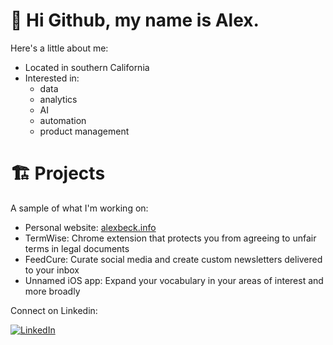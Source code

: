 # 👋 Hi Github, my name is Alex. 
Here's a little about me:
* Located in southern California
* Interested in:
  * data
  * analytics
  * AI
  * automation
  * product management
 

# 🏗️ Projects
A sample of what I'm working on:
* Personal website: [alexbeck.info](http://www.alexbeck.info)
* TermWise: Chrome extension that protects you from agreeing to unfair terms in legal documents
* FeedCure: Curate social media and create custom newsletters delivered to your inbox
* Unnamed iOS app: Expand your vocabulary in your areas of interest and more broadly

Connect on Linkedin:
<div id="badges">
  <a href="https://www.linkedin.com/in/alexander-k-beck/">    
    <img src="https://img.shields.io/badge/LinkedIn-blue?logo=linkedin&logoColor=white&style=for-the-badge" alt="LinkedIn"/>
  </a>
</div>

